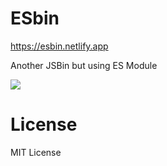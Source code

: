 # ESbin

https://esbin.netlify.app

Another JSBin but using ES Module

![](https://gbstatic.djyde.com/uPic/0nkUTh.png?x-oss-process=style/80)

# License

MIT License
